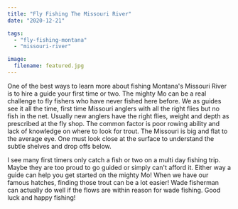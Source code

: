 ```yaml
---
title: "Fly Fishing The Missouri River"
date: "2020-12-21"

tags: 
  - "fly-fishing-montana"
  - "missouri-river"

image:
  filename: featured.jpg
---
```


One of the best ways to learn more about fishing Montana's Missouri River is to hire a guide your first time or two. The mighty Mo can be a real challenge to fly fishers who have never fished here before. We as guides see it all the time, first time Missouri anglers with all the right flies but no fish in the net. Usually new anglers have the right flies, weight and depth as prescribed at the fly shop. The common factor is poor rowing ability and lack of knowledge on where to look for trout. The Missouri is big and flat to the average eye. One must look close at the surface to understand the subtle shelves and drop offs below.

I see many first timers only catch a fish or two on a multi day fishing trip. Maybe they are too proud to go guided or simply can't afford it. Either way a guide can help you get started on the mighty Mo! When we have our famous hatches, finding those trout can be a lot easier! Wade fisherman can actually do well if the flows are within reason for wade fishing. Good luck and happy fishing!
